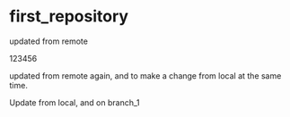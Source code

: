 # first_repository

updated from remote

123456

updated from remote again, and to make a change from local at the same time.

Update from local, and on branch_1
